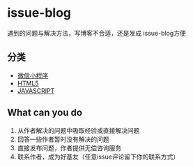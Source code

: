 # issue-blog

遇到的问题与解决方法，写博客不合适，还是发成 issue-blog方便

## 分类

- [微信小程序](https://github.com/youngjuning/issue-blog/issues?q=is%3Aopen+is%3Aissue+label%3Aweapp)
- [HTML5](https://github.com/youngjuning/issue-blog/issues?q=is%3Aopen+is%3Aissue+label%3Ahtml5)
- [JAVASCRIPT](https://github.com/youngjuning/issue-blog/issues?q=is%3Aopen+is%3Aissue+label%3Ajavascript)

## What can you do

1. 从作者解决的问题中吸取经验或直接解决问题
2. 回答一些作者暂时没有解决的问题
3. 直接发布问题，作者提供无偿咨询服务
4. 联系作者，成为好基友（任意issue评论留下你的联系方式）
